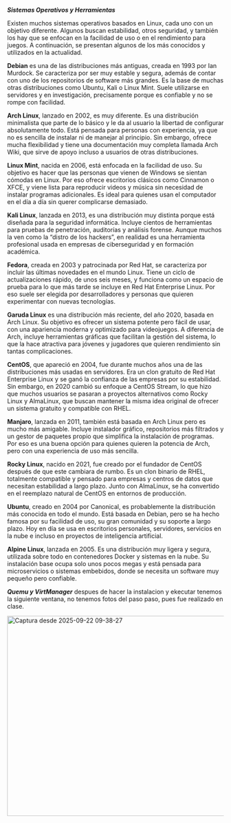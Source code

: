 ***Sistemas Operativos y Herramientas***

Existen muchos sistemas operativos basados en Linux, cada uno con un objetivo diferente. Algunos buscan estabilidad, otros seguridad, y también los hay que se enfocan en la facilidad de uso o en el rendimiento para juegos. A continuación, se presentan algunos de los más conocidos y utilizados en la actualidad.

**Debian** es una de las distribuciones más antiguas, creada en 1993 por Ian Murdock. Se caracteriza por ser muy estable y segura, además de contar con uno de los repositorios de software más grandes. Es la base de muchas otras distribuciones como Ubuntu, Kali o Linux Mint. Suele utilizarse en servidores y en investigación, precisamente porque es confiable y no se rompe con facilidad.

**Arch Linux**, lanzado en 2002, es muy diferente. Es una distribución minimalista que parte de lo básico y le da al usuario la libertad de configurar absolutamente todo. Está pensada para personas con experiencia, ya que no es sencilla de instalar ni de manejar al principio. Sin embargo, ofrece mucha flexibilidad y tiene una documentación muy completa llamada Arch Wiki, que sirve de apoyo incluso a usuarios de otras distribuciones.

**Linux Mint**, nacida en 2006, está enfocada en la facilidad de uso. Su objetivo es hacer que las personas que vienen de Windows se sientan cómodas en Linux. Por eso ofrece escritorios clásicos como Cinnamon o XFCE, y viene lista para reproducir videos y música sin necesidad de instalar programas adicionales. Es ideal para quienes usan el computador en el día a día sin querer complicarse demasiado.

**Kali Linux**, lanzada en 2013, es una distribución muy distinta porque está diseñada para la seguridad informática. Incluye cientos de herramientas para pruebas de penetración, auditorías y análisis forense. Aunque muchos la ven como la “distro de los hackers”, en realidad es una herramienta profesional usada en empresas de ciberseguridad y en formación académica.

**Fedora**, creada en 2003 y patrocinada por Red Hat, se caracteriza por incluir las últimas novedades en el mundo Linux. Tiene un ciclo de actualizaciones rápido, de unos seis meses, y funciona como un espacio de prueba para lo que más tarde se incluye en Red Hat Enterprise Linux. Por eso suele ser elegida por desarrolladores y personas que quieren experimentar con nuevas tecnologías.

**Garuda Linux** es una distribución más reciente, del año 2020, basada en Arch Linux. Su objetivo es ofrecer un sistema potente pero fácil de usar, con una apariencia moderna y optimizado para videojuegos. A diferencia de Arch, incluye herramientas gráficas que facilitan la gestión del sistema, lo que la hace atractiva para jóvenes y jugadores que quieren rendimiento sin tantas complicaciones.

**CentOS**, que apareció en 2004, fue durante muchos años una de las distribuciones más usadas en servidores. Era un clon gratuito de Red Hat Enterprise Linux y se ganó la confianza de las empresas por su estabilidad. Sin embargo, en 2020 cambió su enfoque a CentOS Stream, lo que hizo que muchos usuarios se pasaran a proyectos alternativos como Rocky Linux y AlmaLinux, que buscan mantener la misma idea original de ofrecer un sistema gratuito y compatible con RHEL.

**Manjaro**, lanzada en 2011, también está basada en Arch Linux pero es mucho más amigable. Incluye instalador gráfico, repositorios más filtrados y un gestor de paquetes propio que simplifica la instalación de programas. Por eso es una buena opción para quienes quieren la potencia de Arch, pero con una experiencia de uso más sencilla.

**Rocky Linux**, nacido en 2021, fue creado por el fundador de CentOS después de que este cambiara de rumbo. Es un clon binario de RHEL, totalmente compatible y pensado para empresas y centros de datos que necesitan estabilidad a largo plazo. Junto con AlmaLinux, se ha convertido en el reemplazo natural de CentOS en entornos de producción.

**Ubuntu**, creado en 2004 por Canonical, es probablemente la distribución más conocida en todo el mundo. Está basada en Debian, pero se ha hecho famosa por su facilidad de uso, su gran comunidad y su soporte a largo plazo. Hoy en día se usa en escritorios personales, servidores, servicios en la nube e incluso en proyectos de inteligencia artificial.

**Alpine Linux**, lanzada en 2005. Es una distribución muy ligera y segura, utilizada sobre todo en contenedores Docker y sistemas en la nube. Su instalación base ocupa solo unos pocos megas y está pensada para microservicios o sistemas embebidos, donde se necesita un software muy pequeño pero confiable.


***Quemu y VirtManager***
despues de hacer la instalacion y ekecutar tenemos la siguiente ventana, no tenemos fotos del paso paso, pues fue realizado en clase.

<img width="629" height="466" alt="Captura desde 2025-09-22 09-38-27" src="https://github.com/user-attachments/assets/ffba70c3-ee95-43ea-805e-d58dfa6f593d" />
